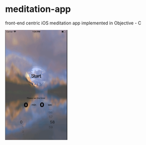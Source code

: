 # meditation-app
front-end centric iOS meditation app implemented in Objective - C



 <img src="https://github.com/moonjae/meditation-app/blob/master/app.gif" width= "200"/>
